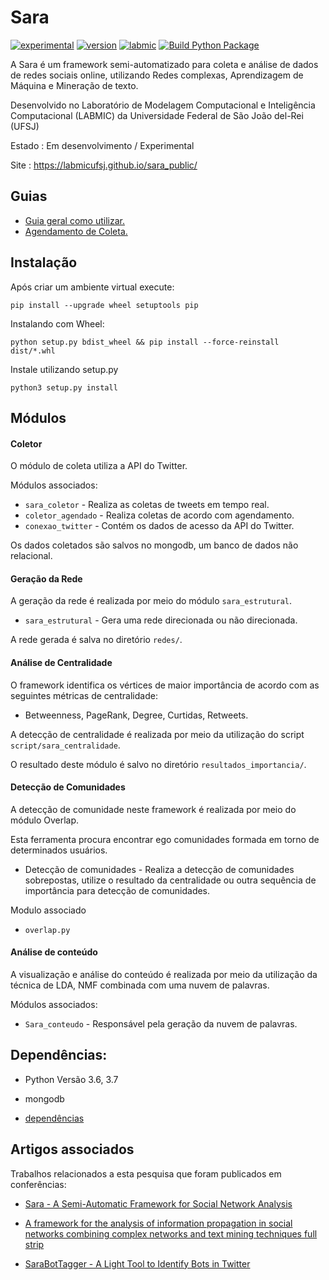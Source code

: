 # Sara
[![experimental](https://img.shields.io/badge/stability-experimental-red)](https://github.com/LabmicUFSJ/sara_public/) [![version](https://img.shields.io/badge/version-0.2-blue)](https://github.com/LabmicUFSJ/sara_public/blob/master/CHANGELOG.md) [![labmic](https://img.shields.io/badge/UFSJ-Labmic-lightgrey)](https://ufsj.edu.br/)
[![Build Python Package](https://github.com/LabmicUFSJ/sara/actions/workflows/main.yml/badge.svg)](https://github.com/LabmicUFSJ/sara/actions/workflows/main.yml)





A Sara é um framework semi-automatizado para coleta e análise de dados de redes sociais online, utilizando Redes complexas, Aprendizagem de Máquina e Mineração de texto.

Desenvolvido no Laboratório de Modelagem Computacional e Inteligência Computacional (LABMIC) da Universidade Federal de São João del-Rei (UFSJ)

Estado : Em desenvolvimento / Experimental

Site : https://labmicufsj.github.io/sara_public/



## Guias

- [Guia geral como utilizar.](sara/Guias/Guia_execucao.md)
- [Agendamento de Coleta.](sara/Guias/Guia_agendamento.md)


## Instalação

Após criar um ambiente virtual execute:

``` console
pip install --upgrade wheel setuptools pip
```
Instalando com Wheel:

``` console
python setup.py bdist_wheel && pip install --force-reinstall dist/*.whl

```

Instale utilizando setup.py

``` console
python3 setup.py install
```

Módulos
-------

#### Coletor

O módulo de coleta utiliza a API do Twitter.

Módulos associados:
* `sara_coletor` - Realiza as coletas de tweets em tempo real.
* `coletor_agendado` - Realiza coletas de acordo com agendamento.
* `conexao_twitter` - Contém os dados de acesso da API do Twitter.

Os dados coletados são salvos no mongodb, um banco de dados não relacional.

#### Geração da Rede

A geração da rede é realizada por meio do módulo `sara_estrutural`.

* `sara_estrutural` - Gera uma rede direcionada ou não direcionada.

A rede gerada é salva no diretório `redes/`.

#### Análise de Centralidade

O framework identifica os vértices de maior importância de acordo com as seguintes métricas de centralidade:
- Betweenness, PageRank, Degree, Curtidas, Retweets.

A detecção de centralidade é realizada por meio da utilização do script `script/sara_centralidade`.

O resultado deste módulo é salvo no diretório `resultados_importancia/`.

#### Detecção de Comunidades

A detecção de comunidade neste framework é realizada por meio do módulo Overlap.

Esta ferramenta procura encontrar ego comunidades formada em torno de determinados usuários.

- Detecção de comunidades - Realiza a detecção de comunidades sobrepostas, utilize o resultado da centralidade ou outra sequência de importância para detecção de comunidades.

Modulo associado

- `overlap.py`

#### Análise de conteúdo

A visualização e análise do conteúdo é realizada por meio da utilização da técnica de LDA, NMF combinada com uma nuvem de palavras.

Módulos associados:

* `Sara_conteudo` - Responsável pela geração da nuvem de palavras.


## Dependências:
- Python Versão 3.6, 3.7
- mongodb

- [dependências](requirements.txt)

## Artigos associados

Trabalhos relacionados a esta pesquisa que foram publicados em conferências:

- [Sara - A Semi-Automatic Framework for Social Network Analysis](https://sol.sbc.org.br/index.php/webmedia_estendido/article/view/8137/8012)

- [A framework for the analysis of information propagation in social networks combining complex networks and text mining techniques full strip](https://dl.acm.org/doi/abs/10.1145/3323503.3360289)

- [SaraBotTagger - A Light Tool to Identify Bots in Twitter](https://link.springer.com/chapter/10.1007/978-3-030-65351-4_9)
